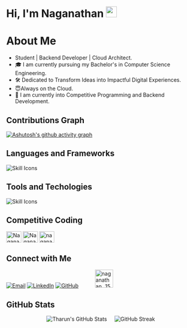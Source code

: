 # Hi, I'm Naganathan <img src="https://github.com/TheDudeThatCode/TheDudeThatCode/blob/master/Assets/Hi.gif" width="29px">


# About Me
- Student | Backend Developer | Cloud Architect.
- 🎓 I am currently pursuing my Bachelor's in Computer Science Engineering.
- 🛠 Dedicated to Transform Ideas into Impactful Digital Experiences.
- 😇Always on the Cloud.
- 👀 I am currently into Competitive Programming and Backend Development.

## Contributions Graph
[![Ashutosh's github activity graph](https://github-readme-activity-graph.vercel.app/graph?username=Naganathan05&bg_color=001724&color=fafafa&line=005fa8&point=1790ee&area=true&hide_border=true)](https://github.com/Naganathan05/)

## Languages and Frameworks
![Skill Icons](https://skillicons.dev/icons?i=c,cpp,go,python,haskell,javascript,html,css,terraform,nodejs,expressjs,docker,mysql,postgresql,dynamodb,mongodb,sqlite,nginx,react,bash,regex&theme=dark&perline=15)

## Tools and Techologies
![Skill Icons](https://skillicons.dev/icons?i=aws,postman,git,github,linux,vscode,eclipse,ubuntu,vercel,heroku,stackoverflow&theme=dark&perline=15)

## Competitive Coding 

<p align="left">
<a href="https://www.leetcode.com/Naganathan_Ramesh" target="blank"><img align="center" src="https://raw.githubusercontent.com/rahuldkjain/github-profile-readme-generator/master/src/images/icons/Social/leet-code.svg" alt="Naganathan_Ramesh" height="30" width="40" /></a>
<a href="https://www.naukri.com/code360/profile/Naganathan" target="_blank"><img align="center" src="https://github.com/user-attachments/assets/00217c88-b6c9-4c20-98e0-d19d47ad975e" alt="Naganathan" height="30" width="40" /></a>
<a href="https://auth.geeksforgeeks.org/user/naganathcoam" target="blank"><img align="center" src="https://raw.githubusercontent.com/rahuldkjain/github-profile-readme-generator/master/src/images/icons/Social/geeks-for-geeks.svg" alt="naganathcoam" height="30" width="40" /></a>
</p>

<h2> Connect with Me </h2>
<div>
    <a href="mailto:naganathan1555@gmail.com" target="_blank"><img src="https://skillicons.dev/icons?i=gmail" title="Email" /></a>
    <a href="https://linkedin.com/in/naganathan-m-r-388434286" target="_blank"><img src="https://skillicons.dev/icons?i=linkedin" title="LinkedIn" /></a>
    <a href="https://github.com/Naganathan05" target="_blank"><img src="https://skillicons.dev/icons?i=github" title="GitHub" /></a>
    <a href="https://instagram.com/naganathan_.15._" target="_blank"> <img style="margin: 0 40px;" height="48" width="48" src="https://raw.githubusercontent.com/rahuldkjain/github-profile-readme-generator/master/src/images/icons/Social/instagram.svg" alt="naganathan_.15._" /> </a>
</div>

<h2>GitHub Stats</h2>
<div style="display: flex; justify-content: center; align-items: center; gap: 20px; flex-wrap: nowrap;">
    <img src="https://github-readme-stats.vercel.app/api?username=Naganathan05&theme=gotham&show_icons=true&hide_border=true&count_private=true" alt="Tharun's GitHub Stats" />
    <img src="https://github-readme-streak-stats.herokuapp.com/?user=Naganathan05&theme=gotham&hide_border=true" alt="GitHub Streak" />
</div>



